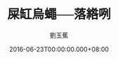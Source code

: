 ---
issue: 178
title: 屎缸烏蠅──落綹咧
author: 劉玉蕉
language: 大埔
date: 2016-06-23T00:00:00.000+08:00
topic: 故事
difficulty: 3
wikidata: Q98096027
wikidata_link: https://www.wikidata.org/wiki/Q98096027
author_wikidata_link: https://www.wikidata.org/wiki/Q98096359
author_wikidata: Q98096359
---